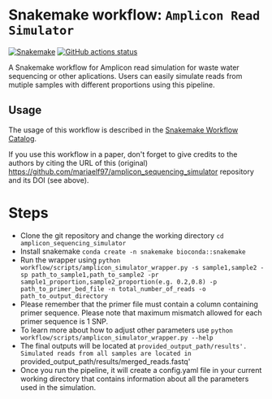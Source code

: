 # Snakemake workflow: `Amplicon Read Simulator`

[![Snakemake](https://img.shields.io/badge/snakemake-≥6.3.0-brightgreen.svg)](https://snakemake.github.io)
[![GitHub actions status](https://github.com/<owner>/<repo>/workflows/Tests/badge.svg?branch=main)](https://github.com/mariaelf97/amplicon_sequencing_simulator/actions?query=branch%3Amain+workflow%3ATests)


A Snakemake workflow for Amplicon read simulation for waste water sequencing or other aplications. Users can easily simulate reads from mutiple samples with different proportions using this pipeline.


## Usage

The usage of this workflow is described in the [Snakemake Workflow Catalog](https://snakemake.github.io/snakemake-workflow-catalog/?usage=<owner>%2F<repo>).

If you use this workflow in a paper, don't forget to give credits to the authors by citing the URL of this (original) <https://github.com/mariaelf97/amplicon_sequencing_simulator> repository and its DOI (see above).

# Steps
* Clone the git repository and change the working directory `cd amplicon_sequencing_simulator`
* Install snakemake `conda create -n snakemake bioconda::snakemake`
* Run the wrapper using `python workflow/scripts/amplicon_simulator_wrapper.py -s sample1,sample2 -sp path_to_sample1,path_to_sample2 -pr sample1_proportion,sample2_proportion(e.g. 0.2,0.8) -p path_to_primer_bed_file -n total_number_of_reads -o path_to_output_directory`
* Please remember that the primer file must contain a column containing primer sequence. Please note that maximum mismatch allowed for each primer sequence is 1 SNP.
* To learn more about how to adjust other parameters use `python workflow/scripts/amplicon_simulator_wrapper.py --help`
* The final outputs will be located at `provided_output_path/results'. Simulated reads from all samples are located in `provided_output_path/results/merged_reads.fastq'
* Once you run the pipeline, it will create a config.yaml file in your current working directory that contains information about all the parameters used in the simulation.
